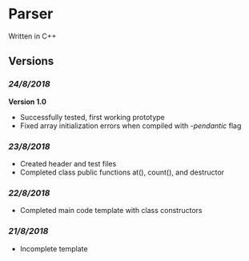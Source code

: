 # **Parser**

Written in C++

## Versions
### ***24/8/2018***

**Version 1.0**
* Successfully tested, first working prototype
* Fixed array initialization errors when compiled with *-pendantic* flag

### ***23/8/2018***
* Created header and test files
* Completed class public functions at(), count(), and destructor

### ***22/8/2018***
* Completed main code template with class constructors

### ***21/8/2018***
* Incomplete template
